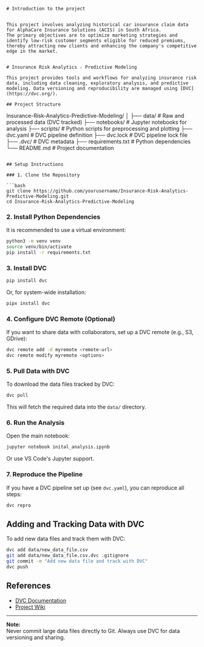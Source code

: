 ```
# Introduction to the project


This project involves analyzing historical car insurance claim data for AlphaCare Insurance Solutions (ACIS) in South Africa.
The primary objectives are to optimize marketing strategies and identify low-risk customer segments eligible for reduced premiums,
thereby attracting new clients and enhancing the company's competitive edge in the market.


# Insurance Risk Analytics - Predictive Modeling

This project provides tools and workflows for analyzing insurance risk data, including data cleaning, exploratory analysis, and predictive modeling. Data versioning and reproducibility are managed using [DVC](https://dvc.org/).

## Project Structure

```
Insurance-Risk-Analytics-Predictive-Modeling/
│
├── data/                # Raw and processed data (DVC tracked)
├── notebooks/           # Jupyter notebooks for analysis
├── scripts/             # Python scripts for preprocessing and plotting
├── dvc.yaml             # DVC pipeline definition
├── dvc.lock             # DVC pipeline lock file
├── .dvc/                # DVC metadata
├── requirements.txt     # Python dependencies
└── README.md            # Project documentation
```

## Setup Instructions

### 1. Clone the Repository

```bash
git clone https://github.com/yourusername/Insurance-Risk-Analytics-Predictive-Modeling.git
cd Insurance-Risk-Analytics-Predictive-Modeling
```

### 2. Install Python Dependencies

It is recommended to use a virtual environment:

```bash
python3 -m venv venv
source venv/bin/activate
pip install -r requirements.txt
```

### 3. Install DVC

```bash
pip install dvc
```

Or, for system-wide installation:

```bash
pipx install dvc
```

### 4. Configure DVC Remote (Optional)

If you want to share data with collaborators, set up a DVC remote (e.g., S3, GDrive):

```bash
dvc remote add -d myremote <remote-url>
dvc remote modify myremote <options>
```

### 5. Pull Data with DVC

To download the data files tracked by DVC:

```bash
dvc pull
```

This will fetch the required data into the `data/` directory.

### 6. Run the Analysis

Open the main notebook:

```bash
jupyter notebook inital_analysis.ipynb
```

Or use VS Code's Jupyter support.

### 7. Reproduce the Pipeline

If you have a DVC pipeline set up (see `dvc.yaml`), you can reproduce all steps:

```bash
dvc repro
```

## Adding and Tracking Data with DVC

To add new data files and track them with DVC:

```bash
dvc add data/new_data_file.csv
git add data/new_data_file.csv.dvc .gitignore
git commit -m "Add new data file and track with DVC"
dvc push
```

## References

- [DVC Documentation](https://dvc.org/doc)
- [Project Wiki](docs/)

---

**Note:**  
Never commit large data files directly to Git. Always use DVC for data versioning and sharing.
```